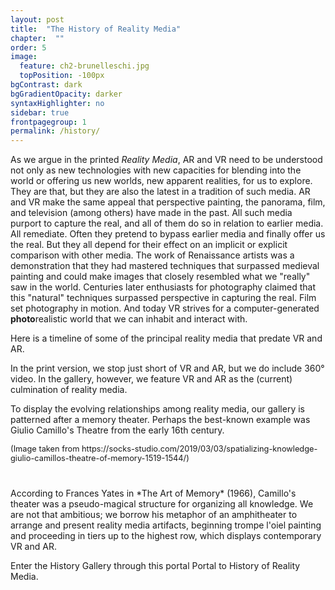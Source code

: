 ```yaml
---
layout: post
title:  "The History of Reality Media"
chapter:  ""
order: 5
image:
  feature: ch2-brunelleschi.jpg
  topPosition: -100px
bgContrast: dark
bgGradientOpacity: darker
syntaxHighlighter: no
sidebar: true
frontpagegroup: 1
permalink: /history/
---
```



As we argue in the printed <i>Reality Media</i>, AR and VR need to be understood not only as new technologies with new capacities for blending into the world or offering us new worlds, new apparent realities, for us to explore. They are that, but they are also the latest in a tradition of such media. AR and VR make the same appeal that perspective painting, the panorama, film, and television (among others) have made in the past. All such media purport to capture the real, and all of them do so in relation to earlier media. All remediate. Often they pretend to bypass earlier media and finally offer us the real. But they all depend for their effect on an implicit or explicit comparison with other media. The work of Renaissance artists was a demonstration that they had mastered techniques that surpassed medieval painting and could make images that closely resembled what we "really" saw in the world. Centuries later enthusiasts for photography claimed that this "natural" techniques surpassed perspective in capturing the real. Film set photography in motion. And today VR strives for a computer-generated **photo**realistic world that we can inhabit and interact with. 

Here is a timeline of some of the principal reality media that predate VR and AR. 
<div class="img img--fullContainer img--6xLeading" style="background-image: url({{ site.baseurl_book_img }}timeline.jpg);"></div>

In the print version, we stop just short of VR and AR, but we do include 360° video. In the gallery, however, we feature VR and AR as the (current) culmination of reality media. 

To display the evolving relationships among reality media, our gallery is patterned after a memory theater. Perhaps the best-known example was Giulio Camillo's Theatre from the early 16th century.

<div class="img img--fullContainer img--10xLeading" style="background-image: url({{ site.baseurl_book_img }}memory-theater-02.jpg);"></div>

<div style="font-size:.8rem";>(Image taken from https://socks-studio.com/2019/03/03/spatializing-knowledge-giulio-camillos-theatre-of-memory-1519-1544/) </div>

<div style="margin-top:40px"> </div>
According to Frances Yates in *The Art of Memory* (1966), Camillo's theater was a pseudo-magical structure for organizing all knowledge. We are not that ambitious; we borrow his metaphor of an amphitheater to arrange and present reality media artifacts, beginning trompe l'oiel painting and proceeding in tiers up to the highest row, which displays contemporary VR and AR.

Enter the History Gallery through this portal <a class="xrlink" room="1" waypoint="start">Portal to History of Reality Media</a>.
